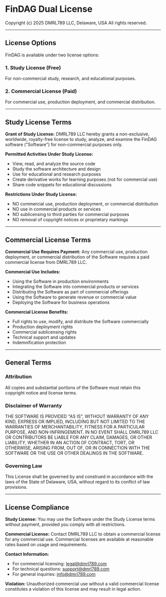 # FinDAG Dual License

Copyright (c) 2025 DMRL789 LLC, Delaware, USA
All rights reserved.

---

## License Options

FinDAG is available under two license options:

### 1. Study License (Free)
For non-commercial study, research, and educational purposes.

### 2. Commercial License (Paid)
For commercial use, production deployment, and commercial distribution.

---

## Study License Terms

**Grant of Study License:** DMRL789 LLC hereby grants a non-exclusive, worldwide, royalty-free license to study, analyze, and examine the FinDAG software ("Software") for non-commercial purposes only.

**Permitted Activities Under Study License:**
- View, read, and analyze the source code
- Study the software architecture and design
- Use for educational and research purposes
- Create derivative works for learning purposes (not for commercial use)
- Share code snippets for educational discussions

**Restrictions Under Study License:**
- NO commercial use, production deployment, or commercial distribution
- NO use in commercial products or services
- NO sublicensing to third parties for commercial purposes
- NO removal of copyright notices or proprietary markings

---

## Commercial License Terms

**Commercial Use Requires Payment:** Any commercial use, production deployment, or commercial distribution of the Software requires a paid commercial license from DMRL789 LLC.

**Commercial Use Includes:**
- Using the Software in production environments
- Integrating the Software into commercial products or services
- Distributing the Software as part of commercial offerings
- Using the Software to generate revenue or commercial value
- Deploying the Software for business operations

**Commercial License Benefits:**
- Full rights to use, modify, and distribute the Software commercially
- Production deployment rights
- Commercial sublicensing rights
- Technical support and updates
- Indemnification protection

---

## General Terms

### Attribution
All copies and substantial portions of the Software must retain this copyright notice and license terms.

### Disclaimer of Warranty
THE SOFTWARE IS PROVIDED "AS IS", WITHOUT WARRANTY OF ANY KIND, EXPRESS OR IMPLIED, INCLUDING BUT NOT LIMITED TO THE WARRANTIES OF MERCHANTABILITY, FITNESS FOR A PARTICULAR PURPOSE, AND NON-INFRINGEMENT. IN NO EVENT SHALL DMRL789 LLC OR CONTRIBUTORS BE LIABLE FOR ANY CLAIM, DAMAGES, OR OTHER LIABILITY, WHETHER IN AN ACTION OF CONTRACT, TORT, OR OTHERWISE, ARISING FROM, OUT OF, OR IN CONNECTION WITH THE SOFTWARE OR THE USE OR OTHER DEALINGS IN THE SOFTWARE.

### Governing Law
This License shall be governed by and construed in accordance with the laws of the State of Delaware, USA, without regard to its conflict of law provisions.

---

## License Compliance

**Study License:** You may use the Software under the Study License terms without payment, provided you comply with all restrictions.

**Commercial License:** Contact DMRL789 LLC to obtain a commercial license for any commercial use. Commercial licenses are available at reasonable rates based on usage and requirements.

**Contact Information:**
- For commercial licensing: legal@dmrl789.com
- For technical questions: support@dmrl789.com
- For general inquiries: info@dmrl789.com

**Violation:** Unauthorized commercial use without a valid commercial license constitutes a violation of this license and may result in legal action. 